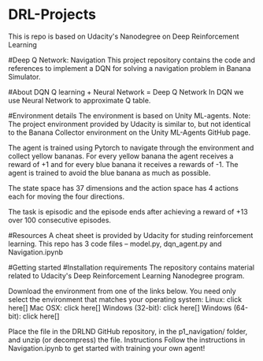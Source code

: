 # DRL-Projects
This is repo is based on Udacity's Nanodegree on Deep Reinforcement Learning

#Deep Q Network: Navigation
This project repository contains the code and references to implement a DQN for solving a navigation problem in Banana Simulator.

#About DQN
Q learning + Neural Network  = Deep Q Network 
In DQN we use Neural Network to approximate Q table.

#Environment details
The environment is based on Unity ML-agents.
Note: The project environment provided by Udacity is similar to, but not identical to the Banana Collector environment on the Unity ML-Agents GitHub page.

The agent is trained using Pytorch to navigate through the environment and  collect yellow bananas.  For every yellow banana the agent receives a reward of +1 and for every blue banana it receives a rewards of -1.  The agent is trained to avoid the blue banana as much as possible.

The state space has 37 dimensions and the action space has 4 actions each for  moving the four directions.

The task is episodic and the episode ends after achieving a reward of +13 over 100 consecutive episodes.

#Resources
A cheat sheet is provided by Udacity for studing reinforcement learning.
This repo has 3 code files – model.py, dqn_agent.py and Navigation.ipynb

#Getting started
#Installation requirements
The repository contains material related to Udacity's Deep Reinforcement Learning Nanodegree program.

Download the environment from one of the links below. You need only select the environment that matches your operating system:
Linux: click here[]
Mac OSX: click here[]
Windows (32-bit): click here[]
Windows (64-bit): click here[]

Place the file in the DRLND GitHub repository, in the p1_navigation/ folder, and unzip (or decompress) the file.
Instructions
Follow the instructions in Navigation.ipynb to get started with training your own agent!

